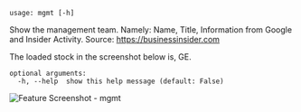 ```text
usage: mgmt [-h]
```

Show the management team. Namely: Name, Title, Information from Google and Insider Activity. Source: https://businessinsider.com

The loaded stock in the screenshot below is, GE.

```
optional arguments:
  -h, --help  show this help message (default: False)
```

<img size="1400" alt="Feature Screenshot - mgmt" src="https://user-images.githubusercontent.com/85772166/141400234-8f2a2175-2ad8-4cd1-9633-a343e611b43e.png"/>
